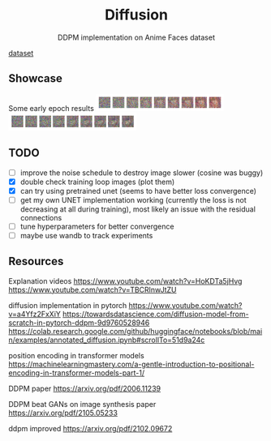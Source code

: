 <div align="center">

# Diffusion

DDPM implementation on Anime Faces dataset

</div>

[dataset](https://huggingface.co/datasets/huggan/anime-faces)

## Showcase

Some early epoch results
<img src="media/gen1.png" width="50%"/>
<img src="media/gen2.png" width="50%"/>

## TODO

- [ ] improve the noise schedule to destroy image slower (cosine was buggy)
- [x] double check training loop images (plot them)
- [x] can try using pretrained unet (seems to have better loss convergence)
- [ ] get my own UNET implementation working (currently the loss is not decreasing at all during training), most likely an issue with the residual connections
- [ ] tune hyperparameters for better convergence
- [ ] maybe use wandb to track experiments

## Resources

Explanation videos
https://www.youtube.com/watch?v=HoKDTa5jHvg
https://www.youtube.com/watch?v=TBCRlnwJtZU

diffusion implementation in pytorch
https://www.youtube.com/watch?v=a4Yfz2FxXiY
https://towardsdatascience.com/diffusion-model-from-scratch-in-pytorch-ddpm-9d9760528946
https://colab.research.google.com/github/huggingface/notebooks/blob/main/examples/annotated_diffusion.ipynb#scrollTo=51d9a24c

position encoding in transformer models
https://machinelearningmastery.com/a-gentle-introduction-to-positional-encoding-in-transformer-models-part-1/

DDPM paper
https://arxiv.org/pdf/2006.11239

DDPM beat GANs on image synthesis paper
https://arxiv.org/pdf/2105.05233

ddpm improved
https://arxiv.org/pdf/2102.09672


